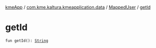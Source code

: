 [kmeApp](../../index.md) / [com.kme.kaltura.kmeapplication.data](../index.md) / [MappedUser](index.md) / [getId](./get-id.md)

# getId

`fun getId(): `[`String`](https://kotlinlang.org/api/latest/jvm/stdlib/kotlin/-string/index.html)